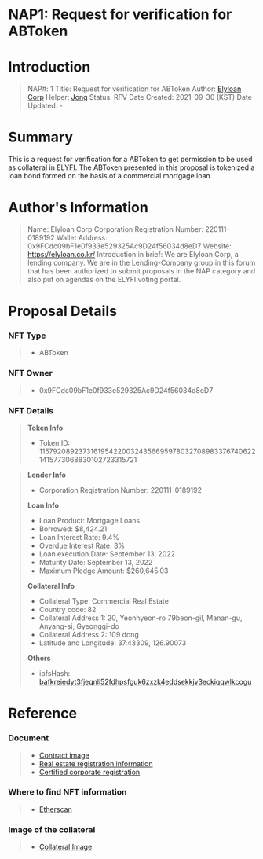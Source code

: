 # NAP1: Request for verification for ABToken

# Introduction

>NAP#: 1
Title: Request for verification for ABToken
Author: [Elyloan Corp](https://forum.elyfi.world/u/elyloancorp/summary)
Helper: [Jong](https://forum.elyfi.world/u/Jong/summary)
Status: RFV
Date Created: 2021-09-30 (KST)
Date Updated: -

# Summary
This is a request for verification for a ABToken to get permission to be used as collateral in ELYFI. The ABToken presented in this proposal is tokenized a loan bond formed on the basis of a commercial mortgage loan.
#
# Author's Information
>Name: Elyloan Corp
Corporation Registration Number: 220111-0189192
Wallet Address: 0x9FCdc09bF1e0f933e529325Ac9D24f56034d8eD7
Website: https://elyloan.co.kr/
Introduction in brief: We are Elyloan Corp, a lending company. We are in the Lending-Company group in this forum that has been authorized to submit proposals in the NAP category and also put on agendas on the ELYFI voting portal.

# Proposal Details
### NFT Type 
>- ABToken

### NFT Owner
>- 0x9FCdc09bF1e0f933e529325Ac9D24f56034d8eD7

### NFT Details

> **Token Info**
>- Token ID: 115792089237316195422003243566959780327089833767406221415773068830102723315721 

> **Lender Info**
>- Corporation Registration Number: 220111-0189192
>
> **Loan Info**
>- Loan Product: Mortgage Loans
>- Borrowed: $8,424.21
>- Loan Interest Rate: 9.4%
>- Overdue Interest Rate: 3%
>- Loan execution Date: September 13, 2022
>- Maturity Date: September 13, 2022
>- Maximum Pledge Amount: $260,645.03
>
> **Collateral Info**
>- Collateral Type: Commercial Real Estate
>- Country code: 82
>- Collateral Address 1: 20, Yeonhyeon-ro 79beon-gil, Manan-gu, Anyang-si, Gyeonggi-do
>- Collateral Address 2: 109 dong
>- Latitude and Longitude: 37.43309, 126.90073
>
> **Others**
>- ipfsHash: [bafkreiedyt3fjeqnli52fdhpsfguk6zxzk4eddsekkjv3eckiqqwlkcogu](https://slate.textile.io/ipfs/bafkreiedyt3fjeqnli52fdhpsfguk6zxzk4eddsekkjv3eckiqqwlkcogu)

# Reference
### Document
>- [Contract image](https://slate.textile.io/ipfs/bafybeig7ucnwb5evnigjua33gqowx54krbnjvterlqrakuy45huyfmzz5m) 
>- [Real estate registration information](https://slate.textile.io/ipfs/bafkreiei23lnkedef6bcsln76ng62pw5x4vczr3e45hrpzuydu5l7552ea)
>- [Certified corporate registration](https://slate.textile.io/ipfs/bafybeicgydltpbqli36hatlyim52ovpfz35yuwpqaauay6tibixhvgxerq)

### Where to find NFT information 
>- [Etherscan](https://etherscan.io/token/0xc6701e7be98a79485364419961838eb141141aaf?a=115792089237316195422003243566959780327089833767406221415773068830102723315721)

### Image of the collateral 
>- [Collateral Image](https://slate.textile.io/ipfs/bafybeiax7d75snou373arz43ewzfmqbaylnerhf4rynckimv2jksbdlao4)
